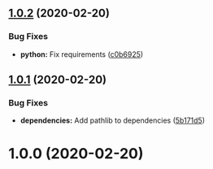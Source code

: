 ## [1.0.2](https://github.com/jrappen/sublime-print/compare/1.0.1...1.0.2) (2020-02-20)


### Bug Fixes

* **python:** Fix requirements ([c0b6925](https://github.com/jrappen/sublime-print/commit/c0b69256a6ab2a359fa05968ebebce1390bc3496))



## [1.0.1](https://github.com/jrappen/sublime-print/compare/1.0.0...1.0.1) (2020-02-20)

### Bug Fixes

* **dependencies:** Add pathlib to dependencies ([5b171d5](https://github.com/jrappen/sublime-print/commit/5b171d5e77d27a6e0322fb1838aef23e0744aca4))

# 1.0.0 (2020-02-20)
